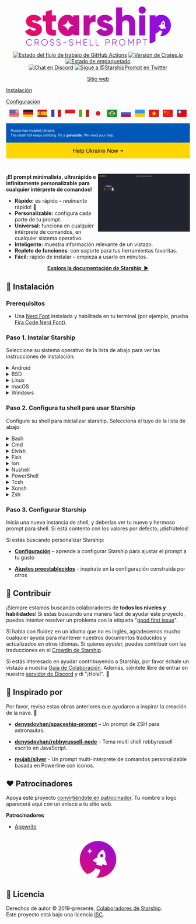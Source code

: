 <p align="center">
  <img
    width="400"
    src="https://raw.githubusercontent.com/starship/starship/master/media/logo.png"
    alt="Starship - Prompt multi-intérprete de comandos"
 />
</p>

<p align="center">
  <a href="https://github.com/starship/starship/actions"
    ><img
      src="https://img.shields.io/github/actions/workflow/status/starship/starship/workflow.yml?branch=master&label=workflow&style=flat-square"
      alt="Estado del flujo de trabajo de GitHub Actions"
 /></a>
  <a href="https://crates.io/crates/starship"
    ><img
      src="https://img.shields.io/crates/v/starship?style=flat-square"
      alt="Versión de Crates.io"
 /></a>
  <a href="https://repology.org/project/starship/versions"
    ><img
      src="https://img.shields.io/repology/repositories/starship?label=in%20repositories&style=flat-square"
      alt="Estado de empaquetado" /></a
><br />
  <a href="https://discord.gg/starship"
    ><img
      src="https://img.shields.io/discord/567163873606500352?label=discord&logoColor=white&style=flat-square"
      alt="Chat en Discord"
 /></a>
  <a href="https://twitter.com/StarshipPrompt"
    ><img
      src="https://img.shields.io/badge/twitter-@StarshipPrompt-1DA1F3?style=flat-square"
      alt="Sigue a @StarshipPrompt en Twitter"
 /></a>
</p>

<p align="center">
  <a href="https://starship.rs">Sitio web</a>

<a href="#🚀-installation">Instalación</a>

<a href="https://starship.rs/config/">Configuración</a>
</p>

<p align="center">
  <a href="https://github.com/starship/starship/blob/master/README.md"
    ><img
      height="20"
      src="https://raw.githubusercontent.com/starship/starship/master/media/flag-us.png"
      alt="English"
 /></a>
  &nbsp;
  <a
    href="https://github.com/starship/starship/blob/master/docs/de-DE/guide/README.md"
    ><img
      height="20"
      src="https://raw.githubusercontent.com/starship/starship/master/media/flag-de.png"
      alt="Deutsch"
 /></a>
  &nbsp;
  <a
    href="https://github.com/starship/starship/blob/master/docs/es-ES/guide/README.md"
    ><img
      height="20"
      src="https://raw.githubusercontent.com/starship/starship/master/media/flag-es.png"
      alt="Español"
 /></a>
  &nbsp;
  <a
    href="https://github.com/starship/starship/blob/master/docs/fr-FR/guide/README.md"
    ><img
      height="20"
      src="https://raw.githubusercontent.com/starship/starship/master/media/flag-fr.png"
      alt="Francés"
 /></a>
  &nbsp;
  <a
    href="https://github.com/starship/starship/blob/master/docs/id-ID/guide/README.md"
    ><img
      height="20"
      src="https://raw.githubusercontent.com/starship/starship/master/media/flag-id.png"
      alt="Bahasa indonesio"
 /></a>
  &nbsp;
  <a
    href="https://github.com/starship/starship/blob/master/docs/it-IT/guide/README.md"
    ><img
      height="20"
      src="https://raw.githubusercontent.com/starship/starship/master/media/flag-it.png"
      alt="Italiano"
 /></a>
  &nbsp;
  <a
    href="https://github.com/starship/starship/blob/master/docs/ja-JP/guide/README.md"
    ><img
      height="20"
      src="https://raw.githubusercontent.com/starship/starship/master/media/flag-jp.png"
      alt="日本語"
 /></a>
  &nbsp;
  <a
    href="https://github.com/starship/starship/blob/master/docs/pt-BR/guide/README.md"
    ><img
      height="20"
      src="https://raw.githubusercontent.com/starship/starship/master/media/flag-br.png"
      alt="Português do Brasil"
 /></a>
  &nbsp;
  <a
    href="https://github.com/starship/starship/blob/master/docs/ru-RU/guide/README.md"
    ><img
      height="20"
      src="https://raw.githubusercontent.com/starship/starship/master/media/flag-ru.png"
      alt="Русский"
 /></a>
  &nbsp;
  <a
    href="https://github.com/starship/starship/blob/master/docs/uk-UA/guide/README.md"
    ><img
      height="20"
      src="https://raw.githubusercontent.com/starship/starship/master/media/flag-ua.png"
      alt="Українська"
 /></a>
  &nbsp;
  <a
    href="https://github.com/starship/starship/blob/master/docs/vi-VN/guide/README.md"
    ><img
      height="20"
      src="https://raw.githubusercontent.com/starship/starship/master/media/flag-vn.png"
      alt="Tiếng Việt"
 /></a>
  &nbsp;
  <a
    href="https://github.com/starship/starship/blob/master/docs/zh-CN/guide/README.md"
    ><img
      height="20"
      src="https://raw.githubusercontent.com/starship/starship/master/media/flag-cn.png"
      alt="简体中文"
 /></a>
  &nbsp;
  <a
    href="https://github.com/starship/starship/blob/master/docs/zh-TW/guide/README.md"
    ><img
      height="20"
      src="https://raw.githubusercontent.com/starship/starship/master/media/flag-tw.png"
      alt="繁體中文"
 /></a>
</p>

[![SWUbanner](https://raw.githubusercontent.com/vshymanskyy/StandWithUkraine/main/banner2-direct.svg)](https://vshymanskyy.github.io/StandWithUkraine)

<h1></h1>

<img
  src="https://raw.githubusercontent.com/starship/starship/master/media/demo.gif"
  alt="Starship con iTerm 2 y el tema Snazzy"
  width="50%"
  align="right"
 />

**¡El prompt minimalista, ultrarápido e infinitamente personalizable para cualquier intérprete de comandos!**

- **Rápido:** es rápido – _realmente_ rápido! 🚀
- **Personalizable:** configura cada parte de tu prompt.
- **Universal:** funciona en cualquier intérprete de comandos, en cualquier sistema operativo.
- **Inteligente:** muestra información relevante de un vistazo.
- **Repleto de funciones**: con soporte para tus herramientas favoritas.
- **Fácil:** rápido de instalar – empieza a usarlo en minutos.

<p align="center">
<a href="https://starship.rs/config/"><strong>Explora la documentación de Starship&nbsp;&nbsp;▶</strong></a>
</p>

<a name="🚀-installation"></a>

## 🚀 Instalación

### Prerequisitos

- Una [Nerd Font](https://www.nerdfonts.com/) instalada y habilitada en tu terminal (por ejemplo, prueba [Fira Code Nerd Font](https://www.nerdfonts.com/font-downloads)).

### Paso 1. Instalar Starship

Seleccione su sistema operativo de la lista de abajo para ver las instrucciones de instalación:

<details>
<summary>Android</summary>

Instalar Starship usando cualquiera de los siguientes gestores de paquetes:

| Repositorio                                                                       | Instrucciones          |
| --------------------------------------------------------------------------------- | ---------------------- |
| [Termux](https://github.com/termux/termux-packages/tree/master/packages/starship) | `pkg install starship` |

</details>

<details>
<summary>BSD</summary>

Instalar Starship usando cualquiera de los siguientes gestores de paquetes:

| Distribución     | Repositorio                                              | Instrucciones                     |
| ---------------- | -------------------------------------------------------- | --------------------------------- |
| **_Cualquiera_** | **[crates.io](https://crates.io/crates/starship)**       | `cargo install starship --locked` |
| FreeBSD          | [FreshPorts](https://www.freshports.org/shells/starship) | `pkg install starship`            |
| NetBSD           | [pkgsrc](https://pkgsrc.se/shells/starship)              | `pkgin install starship`          |

</details>

<details>
<summary>Linux</summary>

Instale la última versión para su sistema:

```sh
curl -sS https://starship.rs/install.sh | sh
```

Alternativamente, instale Starship usando cualquiera de los siguientes gestores de paquetes:

| Distribución       | Repositorio                                                                                     | Instrucciones                                                                  |
| ------------------ | ----------------------------------------------------------------------------------------------- | ------------------------------------------------------------------------------ |
| **_Cualquiera_**   | **[crates.io](https://crates.io/crates/starship)**                                              | `cargo install starship --locked`                                              |
| _Cualquiera_       | [conda-forge](https://anaconda.org/conda-forge/starship)                                        | `conda install -c conda-forge starship`                                        |
| _Cualquiera_       | [Linuxbrew](https://formulae.brew.sh/formula/starship)                                          | `brew install starship`                                                        |
| _Cualquiera_       | [Snapcraft](https://snapcraft.io/starship)                                                      | `snap install --edge starship`                                                 |
| Alpine Linux 3.13+ | [Alpine Linux Packages](https://pkgs.alpinelinux.org/packages?name=starship)                    | `apk add starship`                                                             |
| Arch Linux         | [Arch Linux Community](https://archlinux.org/packages/community/x86_64/starship)                | `pacman -S starship`                                                           |
| CentOS 7+          | [Copr](https://copr.fedorainfracloud.org/coprs/atim/starship)                                   | `dnf copr enable atim/starship` <br /> `dnf install starship` |
| Gentoo             | [Paquetes Gentoo](https://packages.gentoo.org/packages/app-shells/starship)                     | `emerge app-shells/starship`                                                   |
| Manjaro            |                                                                                                 | `pacman -S starship`                                                           |
| NixOS              | [nixpkgs](https://github.com/NixOS/nixpkgs/blob/master/pkgs/tools/misc/starship/default.nix)    | `nix-env -iA nixpkgs.starship`                                                 |
| Void Linux         | [Void Linux Packages](https://github.com/void-linux/void-packages/tree/master/srcpkgs/starship) | `xbps-install -S starship`                                                     |

</details>

<details>
<summary>macOS</summary>

Instale la última versión para su sistema:

```sh
curl -sS https://starship.rs/install.sh | sh
```

Alternativamente, instale Starship usando cualquiera de los siguientes gestores de paquetes:

| Repositorio                                              | Instrucciones                           |
| -------------------------------------------------------- | --------------------------------------- |
| **[crates.io](https://crates.io/crates/starship)**       | `cargo install starship --locked`       |
| [conda-forge](https://anaconda.org/conda-forge/starship) | `conda install -c conda-forge starship` |
| [Homebrew](https://formulae.brew.sh/formula/starship)    | `brew install starship`                 |
| [MacPorts](https://ports.macports.org/port/starship)     | `port install starship`                 |

</details>

<details>
<summary>Windows</summary>

Instale la última versión para su sistema con los MSI-Installers de la sección [lanzamientos](https://github.com/starship/starship/releases/latest).

Instalar Starship usando cualquiera de los siguientes gestores de paquetes:

| Repositorio                                                                                  | Instrucciones                           |
| -------------------------------------------------------------------------------------------- | --------------------------------------- |
| **[crates.io](https://crates.io/crates/starship)**                                           | `cargo install starship --locked`       |
| [Chocolatey](https://community.chocolatey.org/packages/starship)                             | `choco install starship`                |
| [conda-forge](https://anaconda.org/conda-forge/starship)                                     | `conda install -c conda-forge starship` |
| [Scoop](https://github.com/ScoopInstaller/Main/blob/master/bucket/starship.json)             | `scoop install starship`                |
| [winget](https://github.com/microsoft/winget-pkgs/tree/master/manifests/s/Starship/Starship) | `winget install --id Starship.Starship` |

</details>

### Paso 2. Configura tu shell para usar Starship

Configure su shell para inicializar starship. Selecciona el tuyo de la lista de abajo:

<details>
<summary>Bash</summary>

Añade la siguiente línea al final de `~/.bashrc`:

```sh
eval "$(starship init bash)"
```

</details>

<details>
<summary>Cmd</summary>

Necesitas usar [Clink](https://chrisant996.github.io/clink/clink.html) (v1.2.30+) con Cmd. Crea un archivo en esta ruta `%LocalAppData%\clink\starship.lua` con el siguiente contenido:

```lua
load(io.popen('starship init cmd'):read("*a"))()
```

</details>

<details>
<summary>Elvish</summary>

Añade el siguiente código al final de `~/.elvish/rc.elv`:

```sh
eval (starship init elvish)
```

Nota: Sólo se admite Elvish v0.18+

</details>

<details>
<summary>Fish</summary>

Añade el siguiente código al final de `~/.config/fish/config.fish`:

```fish
starship init fish | source
```

</details>

<details>
<summary>Ion</summary>

Añade el siguiente código al final de `~/.config/ion/initrc`:

```sh
eval $(starship init ion)
```

</details>

<details>
<summary>Nushell</summary>

Añade lo siguiente al final de tu archivo Nushell env (encuéntralo ejecutando `$nu.env-path` en Nushell):

```sh
mkdir ~/.cache/starship
starship init nu | save -f ~/.cache/starship/init.nu
```

Añade lo siguiente al final de tu configuración de Nushell (encuéntrala ejecutando `$nu.config-path`):

```sh
source ~/.cache/starship/init.nu
```

Nota: Sólo se admite Nushell v0.73+

</details>

<details>
<summary>PowerShell</summary>

Añade lo siguiente al final de tu configuración de PowerShell (encuéntrala ejecutando `$PROFILE`):

```powershell
Invoke-Expression (&starship init powershell)
```

</details>

<details>
<summary>Tcsh</summary>

Añade el siguiente código al final de `~/.tcshrc`:

```sh
eval `starship init tcsh`
```

</details>

<details>
<summary>Xonsh</summary>

Añade lo siguiente al final de `~/.xonshrc`:

```python
execx($(starship init xonsh))
```

</details>

<details>
<summary>Zsh</summary>

Añade el siguiente código al final de `~/.zshrc`:

```sh
eval "$(starship init zsh)"
```

</details>

### Paso 3. Configurar Starship

Inicia una nueva instancia de shell, y deberías ver tu nuevo y hermoso prompt para shell. Si está contento con los valores por defecto, ¡disfrútelos!

Si estás buscando personalizar Starship:

- **[Configuración](https://starship.rs/config/)** – aprende a configurar Starship para ajustar el prompt a tu gusto

- **[Ajustes preestablecidos](https://starship.rs/presets/)** - inspírate en la configuración construida por otros

## 🤝 Contribuir

¡Siempre estamos buscando colaboradores de **todos los niveles y habilidades**! Si estas buscando una manera fácil de ayudar este proyecto, puedes intentar resolver un problema con la etiqueta "[good first issue](https://github.com/starship/starship/labels/🌱%20good%20first%20issue)".

Si habla con fluidez en un idioma que no es inglés, agradecemos mucho cualquier ayuda para mantener nuestros documentos traducidos y actualizados en otros idiomas. Si quieres ayudar, puedes contribuir con las traducciones en el [Crowdin de Starship](https://translate.starship.rs/).

Si estás interesado en ayudar contribuyendo a Starship, por favor échale un vistazo a nuestra [Guía de Colaboración](https://github.com/starship/starship/blob/master/CONTRIBUTING.md). Además, siéntete libre de entrar en nuestro [servidor de Discord](https://discord.gg/8Jzqu3T) y di "¡Hola!". 👋

## 💭 Inspirado por

Por favor, revisa estas obras anteriores que ayudaron a inspirar la creación de la nave. 🙏

- **[denysdovhan/spaceship-prompt](https://github.com/denysdovhan/spaceship-prompt)** – Un prompt de ZSH para astronautas.

- **[denysdovhan/robbyrussell-node](https://github.com/denysdovhan/robbyrussell-node)** – Tema multi shell robbyrussell escrito en JavaScript.

- **[reujab/silver](https://github.com/reujab/silver)** - Un prompt multi-intérprete de comandos personalizable basada en Powerline con iconos.

## ❤️ Patrocinadores

Apoya este proyecto [convirtiéndote en patrocinador](https://github.com/sponsors/starship). Tu nombre o logo aparecerá aquí con un enlace a tu sitio web.

**Patrocinadores**

- [Appwrite](https://appwrite.io/)

<p align="center">
    <br>
    <img width="100" src="https://raw.githubusercontent.com/starship/starship/master/media/icon.png" alt="Starship rocket icon">
</p>

## 📝 Licencia

Derechos de autor © 2019-presente, [Colaboradores de Starship](https://github.com/starship/starship/graphs/contributors).<br /> Este proyecto está bajo una licencia [ISC](https://github.com/starship/starship/blob/master/LICENSE).

